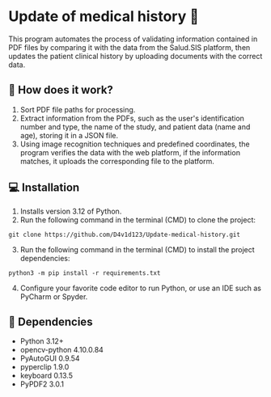 # Update of medical history 🩻
This program automates the process of validating information contained in PDF files by comparing it with the data from the Salud.SIS platform, then updates the patient clinical history by uploading documents with the correct data.

## 🔬 How does it work?
1. Sort PDF file paths for processing.
2. Extract information from the PDFs, such as the user's identification number and type, the name of the study, and patient data (name and age), storing it in a JSON file.
3. Using image recognition techniques and predefined coordinates, the program verifies the data with the web platform, if the information matches, it uploads the corresponding file to the platform.

## 💻 Installation
1. Installs version 3.12 of Python.
2. Run the following command in the terminal (CMD) to clone the project:
~~~
git clone https://github.com/D4v1d123/Update-medical-history.git
~~~
3. Run the following command in the terminal (CMD) to install the project dependencies:
~~~
python3 -m pip install -r requirements.txt
~~~
4. Configure your favorite code editor to run Python, or use an IDE such as PyCharm or Spyder.

## 🔗 Dependencies
- Python 3.12+
- opencv-python 4.10.0.84 
- PyAutoGUI 0.9.54   
- pyperclip 1.9.0  
- keyboard 0.13.5
- PyPDF2 3.0.1
